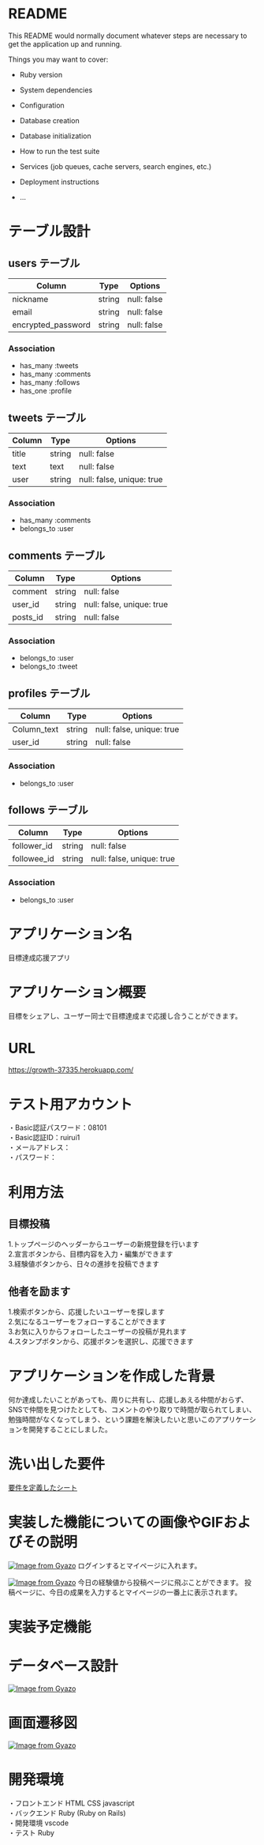 # README

This README would normally document whatever steps are necessary to get the
application up and running.

Things you may want to cover:

* Ruby version

* System dependencies

* Configuration

* Database creation

* Database initialization

* How to run the test suite

* Services (job queues, cache servers, search engines, etc.)

* Deployment instructions

* ...



# テーブル設計

## users テーブル
| Column             | Type   | Options     |
| ------------------ | ------ | ----------- |
| nickname           | string | null: false |
| email              | string | null: false |
| encrypted_password | string | null: false |
### Association
- has_many :tweets
- has_many :comments
- has_many :follows
- has_one :profile


## tweets テーブル
| Column             | Type   | Options                   |
| ------------------ | ------ | ------------------------- |
| title              | string | null: false               |
| text               | text   | null: false               |
| user               | string | null: false, unique: true |
### Association
- has_many :comments
- belongs_to :user


## comments テーブル
| Column             | Type   | Options     |
| ------------------ | ------ | ----------- |
| comment            | string | null: false |
| user_id            | string | null: false, unique: true |
| posts_id           | string | null: false |
### Association
- belongs_to :user
- belongs_to :tweet


## profiles テーブル
| Column             | Type   | Options     |
| ------------------ | ------ | ----------- |
| Column_text        | string | null: false, unique: true |
| user_id            | string | null: false |
### Association
- belongs_to :user


## follows テーブル
| Column             | Type   | Options     |
| ------------------ | ------ | ----------- |
| follower_id        | string | null: false |
| followee_id        | string | null: false, unique: true |
### Association
- belongs_to :user





# アプリケーション名
目標達成応援アプリ

# アプリケーション概要
目標をシェアし、ユーザー同士で目標達成まで応援し合うことができます。

# URL
https://growth-37335.herokuapp.com/

# テスト用アカウント
・Basic認証パスワード：08101  
・Basic認証ID：ruirui1  
・メールアドレス：  
・パスワード：  

# 利用方法
## 目標投稿
1.トップページのヘッダーからユーザーの新規登録を行います  
2.宣言ボタンから、目標内容を入力・編集ができます  
3.経験値ボタンから、日々の進捗を投稿できます  
## 他者を励ます
1.検索ボタンから、応援したいユーザーを探します  
2.気になるユーザーをフォローすることができます  
3.お気に入りからフォローしたユーザーの投稿が見れます  
4.スタンプボタンから、応援ボタンを選択し、応援できます

# アプリケーションを作成した背景
何か達成したいことがあっても、周りに共有し、応援しあえる仲間がおらず、SNSで仲間を見つけたとしても、コメントのやり取りで時間が取られてしまい、勉強時間がなくなってしまう、という課題を解決したいと思いこのアプリケーションを開発することにしました。

# 洗い出した要件
[要件を定義したシート](https://docs.google.com/spreadsheets/d/170-0l4ts1Si19YSKu0SOEHBon6Snat1clVblrroyYUQ/edit?usp=sharing)

# 実装した機能についての画像やGIFおよびその説明
[![Image from Gyazo](https://i.gyazo.com/fbe3bd6b189877189f3d1168cfb0b3af.gif)](https://gyazo.com/fbe3bd6b189877189f3d1168cfb0b3af)
ログインするとマイページに入れます。

[![Image from Gyazo](https://i.gyazo.com/eeb01c3243eb1f8bd896ff3f835eaf67.gif)](https://gyazo.com/eeb01c3243eb1f8bd896ff3f835eaf67)
今日の経験値から投稿ページに飛ぶことができます。
投稿ページに、今日の成果を入力するとマイページの一番上に表示されます。

# 実装予定機能

# データベース設計
[![Image from Gyazo](https://i.gyazo.com/ec317a73841575dd2eb90dd424631bb2.png)](https://gyazo.com/ec317a73841575dd2eb90dd424631bb2)

# 画面遷移図
[![Image from Gyazo](https://i.gyazo.com/1090d575f9162acd0321b7872d0853b6.png)](https://gyazo.com/1090d575f9162acd0321b7872d0853b6)

# 開発環境
・フロントエンド HTML CSS javascript  
・バックエンド Ruby (Ruby on Rails)  
・開発環境 vscode  
・テスト Ruby